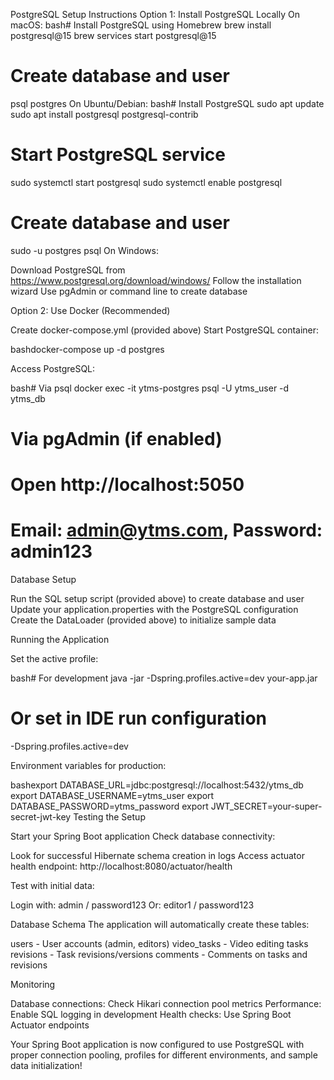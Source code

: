 PostgreSQL Setup Instructions
Option 1: Install PostgreSQL Locally
On macOS:
bash# Install PostgreSQL using Homebrew
brew install postgresql@15
brew services start postgresql@15

# Create database and user

psql postgres
On Ubuntu/Debian:
bash# Install PostgreSQL
sudo apt update
sudo apt install postgresql postgresql-contrib

# Start PostgreSQL service

sudo systemctl start postgresql
sudo systemctl enable postgresql

# Create database and user

sudo -u postgres psql
On Windows:

Download PostgreSQL from https://www.postgresql.org/download/windows/
Follow the installation wizard
Use pgAdmin or command line to create database

Option 2: Use Docker (Recommended)

Create docker-compose.yml (provided above)
Start PostgreSQL container:

bashdocker-compose up -d postgres

Access PostgreSQL:

bash# Via psql
docker exec -it ytms-postgres psql -U ytms_user -d ytms_db

# Via pgAdmin (if enabled)

# Open http://localhost:5050

# Email: admin@ytms.com, Password: admin123

Database Setup

Run the SQL setup script (provided above) to create database and user
Update your application.properties with the PostgreSQL configuration
Create the DataLoader (provided above) to initialize sample data

Running the Application

Set the active profile:

bash# For development
java -jar -Dspring.profiles.active=dev your-app.jar

# Or set in IDE run configuration

-Dspring.profiles.active=dev

Environment variables for production:

bashexport DATABASE_URL=jdbc:postgresql://localhost:5432/ytms_db
export DATABASE_USERNAME=ytms_user
export DATABASE_PASSWORD=ytms_password
export JWT_SECRET=your-super-secret-jwt-key
Testing the Setup

Start your Spring Boot application
Check database connectivity:

Look for successful Hibernate schema creation in logs
Access actuator health endpoint: http://localhost:8080/actuator/health

Test with initial data:

Login with: admin / password123
Or: editor1 / password123

Database Schema
The application will automatically create these tables:

users - User accounts (admin, editors)
video_tasks - Video editing tasks
revisions - Task revisions/versions
comments - Comments on tasks and revisions

Monitoring

Database connections: Check Hikari connection pool metrics
Performance: Enable SQL logging in development
Health checks: Use Spring Boot Actuator endpoints

Your Spring Boot application is now configured to use PostgreSQL with proper connection pooling, profiles for different
environments, and sample data initialization!